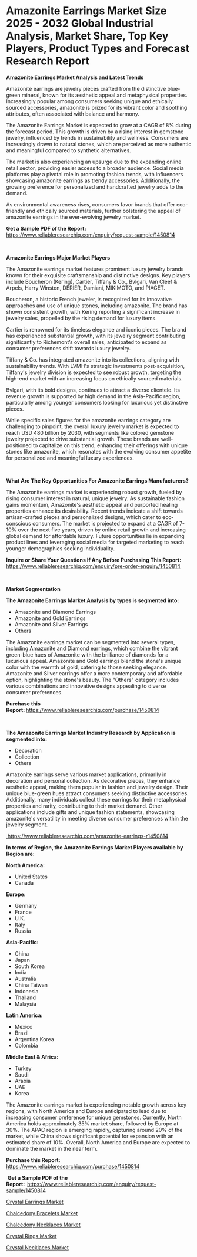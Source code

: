 <p><h1>Amazonite Earrings Market Size 2025 - 2032 Global Industrial Analysis, Market Share, Top Key Players, Product Types and Forecast Research Report</h1></p><p><strong>Amazonite Earrings Market Analysis and Latest Trends</strong></p>
<p><p>Amazonite earrings are jewelry pieces crafted from the distinctive blue-green mineral, known for its aesthetic appeal and metaphysical properties. Increasingly popular among consumers seeking unique and ethically sourced accessories, amazonite is prized for its vibrant color and soothing attributes, often associated with balance and harmony. </p><p>The Amazonite Earrings Market is expected to grow at a CAGR of 8% during the forecast period. This growth is driven by a rising interest in gemstone jewelry, influenced by trends in sustainability and wellness. Consumers are increasingly drawn to natural stones, which are perceived as more authentic and meaningful compared to synthetic alternatives. </p><p>The market is also experiencing an upsurge due to the expanding online retail sector, providing easier access to a broader audience. Social media platforms play a pivotal role in promoting fashion trends, with influencers showcasing amazonite earrings as trendy accessories. Additionally, the growing preference for personalized and handcrafted jewelry adds to the demand. </p><p>As environmental awareness rises, consumers favor brands that offer eco-friendly and ethically sourced materials, further bolstering the appeal of amazonite earrings in the ever-evolving jewelry market.</p></p>
<p><strong>Get a Sample PDF of the Report:&nbsp;</strong> <a href="https://www.reliableresearchiq.com/enquiry/request-sample/1450814?utm_campaign=973&utm_medium=2&utm_source=Github&utm_content=ia&utm_term=08022025&utm_id=amazonite-earrings">https://www.reliableresearchiq.com/enquiry/request-sample/1450814</a></p>
<p>&nbsp;</p>
<p><strong>Amazonite Earrings Major Market Players</strong></p>
<p><p>The Amazonite earrings market features prominent luxury jewelry brands known for their exquisite craftsmanship and distinctive designs. Key players include Boucheron (Kering), Cartier, Tiffany & Co., Bvlgari, Van Cleef & Arpels, Harry Winston, DERIER, Damiani, MIKIMOTO, and PIAGET.</p><p>Boucheron, a historic French jeweler, is recognized for its innovative approaches and use of unique stones, including amazonite. The brand has shown consistent growth, with Kering reporting a significant increase in jewelry sales, propelled by the rising demand for luxury items.</p><p>Cartier is renowned for its timeless elegance and iconic pieces. The brand has experienced substantial growth, with its jewelry segment contributing significantly to Richemont’s overall sales, anticipated to expand as consumer preferences shift towards luxury jewelry. </p><p>Tiffany & Co. has integrated amazonite into its collections, aligning with sustainability trends. With LVMH's strategic investments post-acquisition, Tiffany's jewelry division is expected to see robust growth, targeting the high-end market with an increasing focus on ethically sourced materials.</p><p>Bvlgari, with its bold designs, continues to attract a diverse clientele. Its revenue growth is supported by high demand in the Asia-Pacific region, particularly among younger consumers looking for luxurious yet distinctive pieces.</p><p>While specific sales figures for the amazonite earrings category are challenging to pinpoint, the overall luxury jewelry market is expected to reach USD 480 billion by 2030, with segments like colored gemstone jewelry projected to drive substantial growth. These brands are well-positioned to capitalize on this trend, enhancing their offerings with unique stones like amazonite, which resonates with the evolving consumer appetite for personalized and meaningful luxury experiences.</p></p>
<p>&nbsp;</p>
<p><strong>What Are The Key Opportunities For Amazonite Earrings Manufacturers?</strong></p>
<p><p>The Amazonite earrings market is experiencing robust growth, fueled by rising consumer interest in natural, unique jewelry. As sustainable fashion gains momentum, Amazonite's aesthetic appeal and purported healing properties enhance its desirability. Recent trends indicate a shift towards artisan-crafted pieces and personalized designs, which cater to eco-conscious consumers. The market is projected to expand at a CAGR of 7-10% over the next five years, driven by online retail growth and increasing global demand for affordable luxury. Future opportunities lie in expanding product lines and leveraging social media for targeted marketing to reach younger demographics seeking individuality.</p></p>
<p><strong>Inquire or Share Your Questions If Any Before Purchasing This Report:</strong> <a href="https://www.reliableresearchiq.com/enquiry/pre-order-enquiry/1450814?utm_campaign=973&utm_medium=2&utm_source=Github&utm_content=ia&utm_term=08022025&utm_id=amazonite-earrings">https://www.reliableresearchiq.com/enquiry/pre-order-enquiry/1450814</a></p>
<p>&nbsp;</p>
<p><strong>Market Segmentation</strong></p>
<p><strong>The Amazonite Earrings Market Analysis by types is segmented into:</strong></p>
<p><ul><li>Amazonite and Diamond Earrings</li><li>Amazonite and Gold Earrings</li><li>Amazonite and Silver Earrings</li><li>Others</li></ul></p>
<p><p>The Amazonite earrings market can be segmented into several types, including Amazonite and Diamond earrings, which combine the vibrant green-blue hues of Amazonite with the brilliance of diamonds for a luxurious appeal. Amazonite and Gold earrings blend the stone's unique color with the warmth of gold, catering to those seeking elegance. Amazonite and Silver earrings offer a more contemporary and affordable option, highlighting the stone's beauty. The "Others" category includes various combinations and innovative designs appealing to diverse consumer preferences.</p></p>
<p><strong>Purchase this Report:&nbsp;</strong><a href="https://www.reliableresearchiq.com/purchase/1450814?utm_campaign=973&utm_medium=2&utm_source=Github&utm_content=ia&utm_term=08022025&utm_id=amazonite-earrings">https://www.reliableresearchiq.com/purchase/1450814</a></p>
<p>&nbsp;</p>
<p><strong>The Amazonite Earrings Market Industry Research by Application is segmented into:</strong></p>
<p><ul><li>Decoration</li><li>Collection</li><li>Others</li></ul></p>
<p><p>Amazonite earrings serve various market applications, primarily in decoration and personal collection. As decorative pieces, they enhance aesthetic appeal, making them popular in fashion and jewelry design. Their unique blue-green hues attract consumers seeking distinctive accessories. Additionally, many individuals collect these earrings for their metaphysical properties and rarity, contributing to their market demand. Other applications include gifts and unique fashion statements, showcasing amazonite's versatility in meeting diverse consumer preferences within the jewelry segment.</p></p>
<p><a href="https://www.reliableresearchiq.com/amazonite-earrings-r1450814?utm_campaign=973&utm_medium=2&utm_source=Github&utm_content=ia&utm_term=08022025&utm_id=amazonite-earrings">&nbsp;https://www.reliableresearchiq.com/amazonite-earrings-r1450814</a></p>
<p><strong>In terms of Region, the Amazonite Earrings Market Players available by Region are:</strong></p>
<p>
    <p> <strong> North America: </strong>
        <ul>
            <li>United States</li>
            <li>Canada</li>
        </ul>
        </p> 
    <p> <strong> Europe: </strong>
        <ul>
            <li>Germany</li>
            <li>France</li>
            <li>U.K.</li>
            <li>Italy</li>
            <li>Russia</li>
        </ul>
        </p> 
    <p> <strong> Asia-Pacific: </strong>
        <ul>
            <li>China</li>
            <li>Japan</li>
            <li>South Korea</li>
            <li>India</li>
            <li>Australia</li>
            <li>China Taiwan</li>
            <li>Indonesia</li>
            <li>Thailand</li>
            <li>Malaysia</li>
        </ul>
        </p> 
    <p> <strong> Latin America: </strong>
        <ul>
            <li>Mexico</li>
            <li>Brazil</li>
            <li>Argentina Korea</li>
            <li>Colombia</li>
        </ul>
        </p> 
    <p> <strong> Middle East & Africa: </strong>
        <ul>
            <li>Turkey</li>
            <li>Saudi</li>
            <li>Arabia</li>
            <li>UAE</li>
            <li>Korea</li>
        </ul>
    </p>
    </p>
<p><p>The Amazonite earrings market is experiencing notable growth across key regions, with North America and Europe anticipated to lead due to increasing consumer preference for unique gemstones. Currently, North America holds approximately 35% market share, followed by Europe at 30%. The APAC region is emerging rapidly, capturing around 20% of the market, while China shows significant potential for expansion with an estimated share of 10%. Overall, North America and Europe are expected to dominate the market in the near term.</p></p>
<p><strong>Purchase this Report: </strong><a href="https://www.reliableresearchiq.com/purchase/1450814?utm_campaign=973&utm_medium=2&utm_source=Github&utm_content=ia&utm_term=08022025&utm_id=amazonite-earrings">https://www.reliableresearchiq.com/purchase/1450814</a></p>
<p>&nbsp;<strong>Get a Sample PDF of the Report:&nbsp;&nbsp;</strong><a href="https://www.reliableresearchiq.com/enquiry/request-sample/1450814?utm_campaign=973&utm_medium=2&utm_source=Github&utm_content=ia&utm_term=08022025&utm_id=amazonite-earrings">https://www.reliableresearchiq.com/enquiry/request-sample/1450814</a></p>
<p><strong></strong></p>
<p><p><a href="https://github.com/sawrovpipolo/Market-Research-Report-List-1/blob/main/crystal-earrings-market.md?utm_campaign=973&utm_medium=2&utm_source=Github&utm_content=ia&utm_term=08022025&utm_id=amazonite-earrings">Crystal Earrings Market</a></p><p><a href="https://github.com/aarajlyre/Market-Research-Report-List-1/blob/main/chalcedony-bracelets-market.md?utm_campaign=973&utm_medium=2&utm_source=Github&utm_content=ia&utm_term=08022025&utm_id=amazonite-earrings">Chalcedony Bracelets Market</a></p><p><a href="https://github.com/raaschadonle/Market-Research-Report-List-1/blob/main/chalcedony-necklaces-market.md?utm_campaign=973&utm_medium=2&utm_source=Github&utm_content=ia&utm_term=08022025&utm_id=amazonite-earrings">Chalcedony Necklaces Market</a></p><p><a href="https://github.com/ritooesiaba/Market-Research-Report-List-1/blob/main/crystal-rings-market.md?utm_campaign=973&utm_medium=2&utm_source=Github&utm_content=ia&utm_term=08022025&utm_id=amazonite-earrings">Crystal Rings Market</a></p><p><a href="https://github.com/sponsumelo/Market-Research-Report-List-1/blob/main/crystal-necklaces-market.md?utm_campaign=973&utm_medium=2&utm_source=Github&utm_content=ia&utm_term=08022025&utm_id=amazonite-earrings">Crystal Necklaces Market</a></p></p>